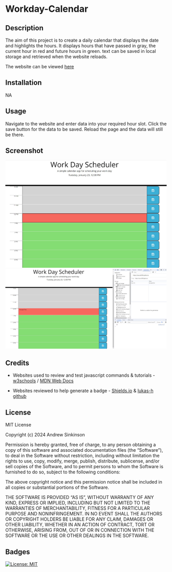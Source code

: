 # Workday-Calendar

## Description

The aim of this project is to create a daily calendar that displays the date and highlights the hours. It displays hours that have passed in gray, the current hour in red and future hours in green. text can be saved in local storage and retrieved when the website reloads.

The website can be viewed [here](https://duouk2000.github.io/Workday-Calendar/)

## Installation

NA

## Usage

Navigate to the website and enter data into your required hour slot. Click the save button for the data to be saved. Reload the page and the data will still be there.

## Screenshot
![screenshot showing the webpage in use](assets/images/screenshot1.jpg) 
![screenshot showing the webpage in use](assets/images/screenshot2.jpg) 
    
## Credits

- Websites used to review and test javascript commands & tutorials - [w3schools](https://www.w3schools.com/html/default.asp) /
[MDN Web Docs](https://developer.mozilla.org/en-US/docs/Learn/HTML)

- Websites reviewed to help generate a badge - [Shields.io](https://shields.io/badges) & [lukas-h github](https://gist.github.com/lukas-h/2a5d00690736b4c3a7ba)

## License

MIT License

Copyright (c) 2024 Andrew Sinkinson

Permission is hereby granted, free of charge, to any person obtaining a copy of this software and associated documentation files (the “Software”), to deal in the Software without restriction, including without limitation the rights to use, copy, modify, merge, publish, distribute, sublicense, and/or sell copies of the Software, and to permit persons to whom the Software is furnished to do so, subject to the following conditions:

The above copyright notice and this permission notice shall be included in all copies or substantial portions of the Software.

THE SOFTWARE IS PROVIDED “AS IS”, WITHOUT WARRANTY OF ANY KIND, EXPRESS OR IMPLIED, INCLUDING BUT NOT LIMITED TO THE WARRANTIES OF MERCHANTABILITY, FITNESS FOR A PARTICULAR PURPOSE AND NONINFRINGEMENT. IN NO EVENT SHALL THE AUTHORS OR COPYRIGHT HOLDERS BE LIABLE FOR ANY CLAIM, DAMAGES OR OTHER LIABILITY, WHETHER IN AN ACTION OF CONTRACT, TORT OR OTHERWISE, ARISING FROM, OUT OF OR IN CONNECTION WITH THE SOFTWARE OR THE USE OR OTHER DEALINGS IN THE SOFTWARE.

## Badges

[![License: MIT](https://img.shields.io/badge/License-MIT-blue)](https://opensource.org/licenses/MIT)
